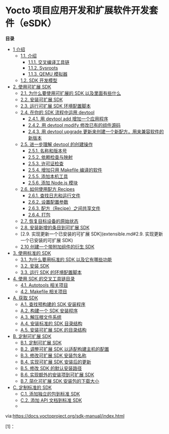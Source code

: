 
Yocto 项目应用开发和扩展软件开发套件（eSDK）
=

**目录**
<!-- GFM-TOC -->
* [1 介绍](intro.md#1-介绍)
  * [1.1. 介绍](intro.md#11-介绍)
    * [1.1.1. 交叉编译工具链](intro.md#1111-交叉编译工具链)
    * [1.1.2. Sysroots](intro.md#1112-sysroot)
    * [1.1.3. QEMU 模拟器](intro.md#1113-QEMU-模拟器)
  * [1.2. SDK 开发模型](intro.md#12-SDK-开发模型)
* [2. 使用可扩展 SDK](extensible.md#2-使用可扩展-SDK)
  * [2.1. 为什么要使用可扩展的 SDK 以及里面有些什么](extensible.md#21-为什么要使用可扩展的-SDK-以及里面有些什么)
  * [2.2. 安装可扩展 SDK](extensible.md#22-安装可扩展-SDK)
  * [2.3. 运行可扩展 SDK 环境配置脚本](extensible.md#23-运行可扩展-sdk-环境配置脚本)
  * [2.4.  在你的 SDK 流程中运用 devtool](extensible.md#24-在你的-sdk-流程中运用-devtool)
    * [2.4.1. 用 devtool add 增加一个应用程序](extensible.md#241-使用-devtool-add-添加一个应用程序)
    * [2.4.2. 用 devtool modify 修改已有的组件源码](extensible.md#242-使用-devtool-modify-修改源码的已有组件)
    * [2.4.3. 用 devtool upgrade 更新来创建一个新配方，用来兼容软件的新版本](extensible.md#243-用-devtool-upgrade-更新来创建一个新配方-用来兼容软件的新版本)
  * [2.5. 进一步理解 devtool 的创建操作](extensible.md#25-进一步理解-devtool-的创建操作)
    * [2.5.1. 名称和版本号](extensible.md#251-名称和版本号)
    * [2.5.2. 依赖检查与映射](extensible.md#252-依赖检查与映射)
    * [2.5.3. 许可证检查](extensible.md#253-许可证检查)
    * [2.5.4. 增加只用 Makefile 编译的软件](extensible.md#254-增加只用-Makefile-编译的软件)
    * [2.5.5. 添加本机工具](extensible.md#255-添加本机工具)
    * [2.5.6. 添加 Node.js 模块](extensible.md#256-添加-Nodejs-模块)
  * [2.6. 如何使用配方 Recipes](extensible.md#26-如何使用配方-Recipes)
    * [2.6.1. 查找日志和运行文件](extensible.md#261-查找日志和运行文件)
    * [2.6.2. 设置配置参数](extensible.md#262-设置配置参数)
    * [2.6.3. 配方（Recipe）之间共享文件](extensible.md#263-配方-Recipe-之间共享文件)
    * [2.6.4. 打包](extensible.md#264-打包)
  * [2.7. 恢复目标设备的原始状态](extensible.md#27-恢复目标设备的原始状态)
  * [2.8. 安装新增的条目到可扩展 SDK](extensible.md#28-安装新增的条目到可扩展-SDK)
  * [2.9. 实现更新一个已安装的可扩展 SDK](extensible.md#2.9. 实现更新一个已安装的可扩展 SDK)
  * [2.10 创建一个带附加组件的衍生 SDK](extensible.md#210-创建一个带附加组件的衍生-SDK)
* [3. 使用标准的 SDK](#)
  * [3.1. 为什么要用标准的 SDK 以及它有哪些功能](#)
  * [3.2. 安装 SDK](#)
  * [3.3. 运行 SDK 的环境配置脚本](#)
* [4. 使用 SDK 的交叉工具链目录](#)
  * [4.1. Autotools 相关项目](#)
  * [4.2. Makefile 相关项目](#)
* [A. 获取 SDK](#)
  * [A.1. 查找预构建的 SDK 安装程序](#)
  * [A.2. 构建一个 SDK 安装程序](##sdk-building-an-sdk-installer)
  * [A.3. 解压根文件系统](#)
  * [A.4. 安装标准的 SDK 目录结构](#)
  * [A.5. 安装可扩展 SDK 的目录结构](#)
* [B. 定制可扩展 SDK](#)
  * [B.1. 定制可扩展 SDK](#)
  * [B.2. 调整可扩展 SDK 以适配构建主机的配置](#)
  * [B.3. 修改可扩展 SDK 安装包名称](#)
  * [B.4. 实现可扩展 SDK 安装后的更新](#)
  * [B.5. 修改 SDK 的默认安装路径](#)
  * [B.6. 实现额外的安装项到可扩展 SDK](#)
  * [B.7. 简化可扩展 SDK 安装包的下载大小](#)
* [C. 定制标准的 SDK](#)
  * [C.1. 添加独立的包到标准 SDK](#)
  * [C.2. 添加 API 文档到标准 SDK](#)
  * 
via:https://docs.yoctoproject.org/sdk-manual/index.html

[1]： 
